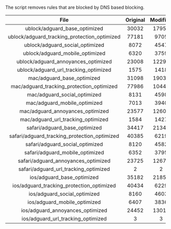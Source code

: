 The script removes rules that are blocked by DNS based blocking.


| File | Original | Modified |
|:----:|:-----:|:-----:|
| ublock/adguard_base_optimized | 30032 | 17957 |
| ublock/adguard_tracking_protection_optimized | 77181 | 9705 |
| ublock/adguard_social_optimized | 8072 | 4547 |
| ublock/adguard_mobile_optimized | 6320 | 3759 |
| ublock/adguard_annoyances_optimized | 23008 | 12293 |
| ublock/adguard_url_tracking_optimized | 1575 | 1418 |
| mac/adguard_base_optimized | 31098 | 19033 |
| mac/adguard_tracking_protection_optimized | 77986 | 10441 |
| mac/adguard_social_optimized | 8131 | 4598 |
| mac/adguard_mobile_optimized | 7013 | 3940 |
| mac/adguard_annoyances_optimized | 23577 | 12608 |
| mac/adguard_url_tracking_optimized | 1584 | 1427 |
| safari/adguard_base_optimized | 34417 | 21344 |
| safari/adguard_tracking_protection_optimized | 40385 | 6219 |
| safari/adguard_social_optimized | 8120 | 4582 |
| safari/adguard_mobile_optimized | 6352 | 3795 |
| safari/adguard_annoyances_optimized | 23725 | 12677 |
| safari/adguard_url_tracking_optimized | 2 | 2 |
| ios/adguard_base_optimized | 35182 | 21859 |
| ios/adguard_tracking_protection_optimized | 40434 | 6229 |
| ios/adguard_social_optimized | 8160 | 4603 |
| ios/adguard_mobile_optimized | 6407 | 3836 |
| ios/adguard_annoyances_optimized | 24452 | 13018 |
| ios/adguard_url_tracking_optimized | 3 | 3 |